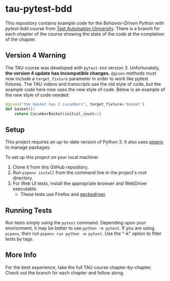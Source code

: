 # tau-pytest-bdd
This repository contains example code for the
*Behavior-Driven Python with pytest-bdd* course
from [Test Automation University](https://testautomationu.applitools.com/).
There is a branch for each chapter of the course showing the state of the code at the completion of the chapter.

## Version 4 Warning
The TAU course was developed with `pytest-bdd` version 3.
Unfortunately, **the version 4 update has incompatible changes.**
`@given` methods must now include a `target_fixture` parameter in order to work like pytest fixtures.
The TAU videos and transcripts use the old style of code,
but the example code here now uses the new style of code.
Below is an example of the new style of code needed:

```python
@given("the basket has 2 cucumbers", target_fixture='basket')
def basket():
    return CucumberBasket(initial_count=2)
```

## Setup
This project requires an up-to-date version of Python 3.
It also uses [pipenv](https://pipenv.readthedocs.io/) to manage packages.

To set up this project on your local machine:
1. Clone it from this GitHub repository.
2. Run `pipenv install` from the command line in the project's root directory.
3. For Web UI tests, install the appropriate browser and WebDriver executable.
   * These tests use Firefox and [geckodriver](https://github.com/mozilla/geckodriver/releases).

## Running Tests
Run tests simply using the `pytest` command.
Depending upon your environment, it may be better to use `python -m pytest`.
If you are using `pipenv`, then run `pipenv run python -m pytest`.
Use the "-k" option to filter tests by tags.

## More Info
For the best experience, take the full TAU course chapter-by-chapter.
Check out the branch for each chapter and follow along.
